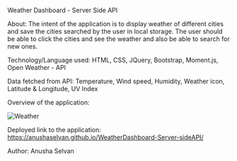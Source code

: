 Weather Dashboard - Server Side API

About: The intent of the application is to display weather of different cities and save the cities searched by the user in local storage. The user should be able to click the cities and see the weather and also be able to search for new ones. 

Technology/Language used:
 HTML,
 CSS,
 JQuery,
 Bootstrap,
 Moment.js,
 Open Weather - API

Data fetched from API:
 Temperature,
 Wind speed,
 Humidity,
 Weather icon,
 Latitude & Longitude,
 UV Index

 Overview of the application:

![Weather](https://user-images.githubusercontent.com/84444052/135723701-41756dbc-df8f-4290-b868-6f43bc3969ea.PNG)

Deployed link to the application: https://anushaselvan.github.io/WeatherDashboard-Server-sideAPI/

 Author: Anusha Selvan
